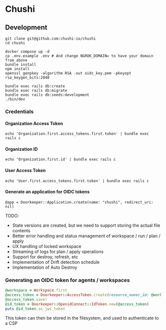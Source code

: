 # Chushi 

## Development 

```shell 
git clone git@github.com:chushi-io/chushi
cd chushi 

docker compose up -d
cp .env.example .env # And change NGROK_DOMAIN= to have your domain from above
bundle install
npm install
openssl genpkey -algorithm RSA -out oidc_key.pem -pkeyopt rsa_keygen_bits:2048

bundle exec rails db:create 
bundle exec rails db:migrate
bundle exec rails db:seeds:development
./bin/dev
```

### Credentials

#### Organization Access Token 
```shell
echo 'Organization.first.access_tokens.first.token' | bundle exec rails c
```

#### Organization ID
```shell
echo 'Organization.first.id' | bundle exec rails c
```

#### User Access Token
```shell
echo 'User.first.access_tokens.first.token' | bundle exec rails c
```

#### Generate an application for OIDC tokens 
```shell 
@app = Doorkeeper::Application.create(name: "chushi", redirect_uri: nil)
```

TODO: 
- State versions are created, but we need to support storing the actual file contents
- Better error handling and status management of workspace / run / plan / apply
- UX handling of locked workspace
- Streaming of logs for plan / apply operations
- Support for destroy, refresh, etc
- Implementation of Drift detection schedule
- Implementation of Auto Destroy


### Generating an OIDC token for agents / workspaces 
```ruby 
@workspace = Workspace.first
@access_token = Doorkeeper::AccessToken.create(resource_owner_id: @workspace.id)
@access_token.save! 
@id_token = Doorkeeper::OpenidConnect::IdToken.new(@access_token)
puts @id_token.as_jws_token
```

This token can then be stored in the filesystem, and used to authenticate to a CSP
